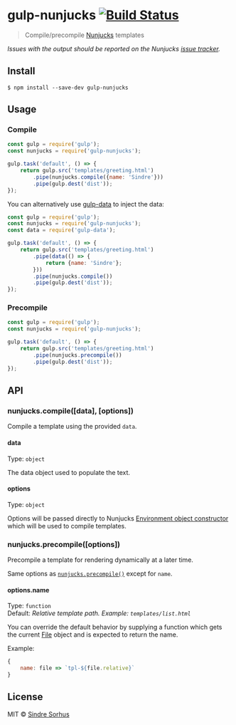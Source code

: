 # gulp-nunjucks [![Build Status](https://travis-ci.org/sindresorhus/gulp-nunjucks.svg?branch=master)](https://travis-ci.org/sindresorhus/gulp-nunjucks)

> Compile/precompile [Nunjucks](https://mozilla.github.io/nunjucks/) templates

*Issues with the output should be reported on the Nunjucks [issue tracker](https://github.com/mozilla/nunjucks/issues).*


## Install

```
$ npm install --save-dev gulp-nunjucks
```


## Usage

### Compile

```js
const gulp = require('gulp');
const nunjucks = require('gulp-nunjucks');

gulp.task('default', () => {
	return gulp.src('templates/greeting.html')
		.pipe(nunjucks.compile({name: 'Sindre'}))
		.pipe(gulp.dest('dist'));
});
```

You can alternatively use [gulp-data](https://github.com/colynb/gulp-data) to inject the data:

```js
const gulp = require('gulp');
const nunjucks = require('gulp-nunjucks');
const data = require('gulp-data');

gulp.task('default', () => {
	return gulp.src('templates/greeting.html')
		.pipe(data(() => {
			return {name: 'Sindre'};
		}))
		.pipe(nunjucks.compile())
		.pipe(gulp.dest('dist'));
});
```

### Precompile

```js
const gulp = require('gulp');
const nunjucks = require('gulp-nunjucks');

gulp.task('default', () => {
	return gulp.src('templates/greeting.html')
		.pipe(nunjucks.precompile())
		.pipe(gulp.dest('dist'));
});
```


## API

### nunjucks.compile([data], [options])

Compile a template using the provided `data`.

#### data

Type: `object`

The data object used to populate the text.

#### options

Type: `object`

Options will be passed directly to Nunjucks [Environment object constructor](https://mozilla.github.io/nunjucks/api.html#constructor) which will be used to compile templates.

### nunjucks.precompile([options])

Precompile a template for rendering dynamically at a later time.

Same options as [`nunjucks.precompile()`](https://mozilla.github.io/nunjucks/api.html#precompile) except for `name`.

#### options.name

Type: `function`  
Default: *Relative template path. Example: `templates/list.html`*

You can override the default behavior by supplying a function which gets the current [File](https://github.com/wearefractal/vinyl#constructoroptions) object and is expected to return the name.

Example:

```js
{
	name: file => `tpl-${file.relative}`
}
```


## License

MIT © [Sindre Sorhus](http://sindresorhus.com)
